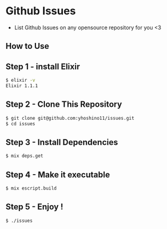 # Github Issues
- List Github Issues on any opensource repository for you <3

## How to Use

## Step 1 - install Elixir
```sh
$ elixir -v
Elixir 1.1.1
```

## Step 2 - Clone This Repository
```sh
$ git clone git@github.com:yhoshino11/issues.git
$ cd issues
```

## Step 3 - Install Dependencies
```sh
$ mix deps.get
```

## Step 4 - Make it executable
```sh
$ mix escript.build
```

## Step 5 - Enjoy !
```sh
$ ./issues
```
